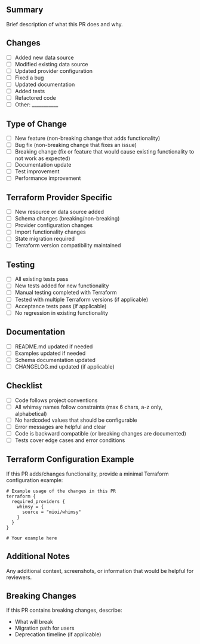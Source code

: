## Summary

Brief description of what this PR does and why.

## Changes

- [ ] Added new data source
- [ ] Modified existing data source
- [ ] Updated provider configuration
- [ ] Fixed a bug
- [ ] Updated documentation
- [ ] Added tests
- [ ] Refactored code
- [ ] Other: ___________

## Type of Change

- [ ] New feature (non-breaking change that adds functionality)
- [ ] Bug fix (non-breaking change that fixes an issue)
- [ ] Breaking change (fix or feature that would cause existing functionality to not work as expected)
- [ ] Documentation update
- [ ] Test improvement
- [ ] Performance improvement

## Terraform Provider Specific

- [ ] New resource or data source added
- [ ] Schema changes (breaking/non-breaking)
- [ ] Provider configuration changes
- [ ] Import functionality changes
- [ ] State migration required
- [ ] Terraform version compatibility maintained

## Testing

- [ ] All existing tests pass
- [ ] New tests added for new functionality
- [ ] Manual testing completed with Terraform
- [ ] Tested with multiple Terraform versions (if applicable)
- [ ] Acceptance tests pass (if applicable)
- [ ] No regression in existing functionality

## Documentation

- [ ] README.md updated if needed
- [ ] Examples updated if needed
- [ ] Schema documentation updated
- [ ] CHANGELOG.md updated (if applicable)

## Checklist

- [ ] Code follows project conventions
- [ ] All whimsy names follow constraints (max 6 chars, a-z only, alphabetical)
- [ ] No hardcoded values that should be configurable
- [ ] Error messages are helpful and clear
- [ ] Code is backward compatible (or breaking changes are documented)
- [ ] Tests cover edge cases and error conditions

## Terraform Configuration Example

If this PR adds/changes functionality, provide a minimal Terraform configuration example:

```hcl
# Example usage of the changes in this PR
terraform {
  required_providers {
    whimsy = {
      source = "mioi/whimsy"
    }
  }
}

# Your example here
```

## Additional Notes

Any additional context, screenshots, or information that would be helpful for reviewers.

## Breaking Changes

If this PR contains breaking changes, describe:
- What will break
- Migration path for users
- Deprecation timeline (if applicable)